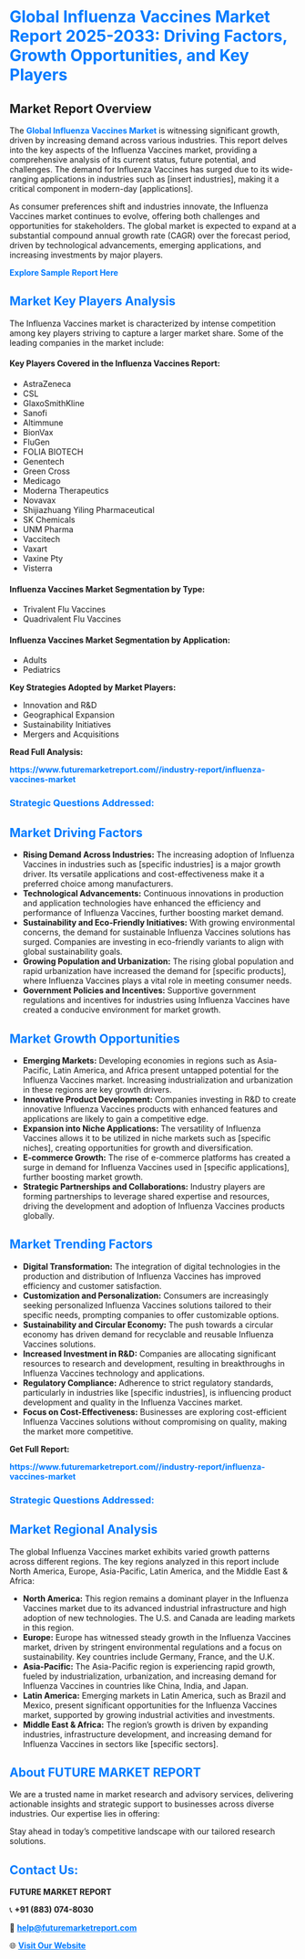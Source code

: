 <h1 style="color: #007BFF;">Global Influenza Vaccines Market Report 2025-2033: Driving Factors, Growth Opportunities, and Key Players</h1>

<section id="overview">
<h2>Market Report Overview</h2>
<p>The <a href="https://www.futuremarketreport.com//industry-report/influenza-vaccines-market" style="color: #007BFF; text-decoration: none;"><strong>Global Influenza Vaccines Market</strong></a> is witnessing significant growth, driven by increasing demand across various industries. This report delves into the key aspects of the Influenza Vaccines market, providing a comprehensive analysis of its current status, future potential, and challenges. The demand for Influenza Vaccines has surged due to its wide-ranging applications in industries such as [insert industries], making it a critical component in modern-day [applications].</p>
<p>As consumer preferences shift and industries innovate, the Influenza Vaccines market continues to evolve, offering both challenges and opportunities for stakeholders. The global market is expected to expand at a substantial compound annual growth rate (CAGR) over the forecast period, driven by technological advancements, emerging applications, and increasing investments by major players.</p>
</section>

<section id="overview">
<p><a href="https://www.futuremarketreport.com//request-sample/reportId=47458" style="color: #007BFF; text-decoration: none;"><strong>Explore Sample Report Here</strong></a></p>
</section>

<section id="key-players">
<h2 style="color: #007BFF;">Market Key Players Analysis</h2>
<p>The Influenza Vaccines market is characterized by intense competition among key players striving to capture a larger market share. Some of the leading companies in the market include:</p>
<h4>Key Players Covered in the Influenza Vaccines Report:</h4>
<ul><li>AstraZeneca</li><li>CSL</li><li>GlaxoSmithKline</li><li>Sanofi</li><li>Altimmune</li><li>BionVax</li><li>FluGen</li><li>FOLIA BIOTECH</li><li>Genentech</li><li>Green Cross</li><li>Medicago</li><li>Moderna Therapeutics</li><li>Novavax</li><li>Shijiazhuang Yiling Pharmaceutical</li><li>SK Chemicals</li><li>UNM Pharma</li><li>Vaccitech</li><li>Vaxart</li><li>Vaxine Pty</li><li>Visterra</li></ul>
<h4>Influenza Vaccines Market Segmentation by Type:</h4>
<ul><li>Trivalent Flu Vaccines</li><li>Quadrivalent Flu Vaccines</li></ul>

<h4>Influenza Vaccines Market Segmentation by Application:</h4>
<ul><li>Adults</li><li>Pediatrics</li></ul>
<p><strong>Key Strategies Adopted by Market Players:</strong></p>
<ul>
<li>Innovation and R&D</li>
<li>Geographical Expansion</li>
<li>Sustainability Initiatives</li>
<li>Mergers and Acquisitions</li>
</ul>
</section>

<section>
<p><strong>Read Full Analysis: </strong></p><a href="https://www.futuremarketreport.com//industry-report/influenza-vaccines-market" style="color: #007BFF; text-decoration: none;"><strong>https://www.futuremarketreport.com//industry-report/influenza-vaccines-market</strong></a>
<h3 style="color: #007BFF;">Strategic Questions Addressed:</h3>
</section>

<section id="driving-factors">
<h2 style="color: #007BFF;">Market Driving Factors</h2>
<ul>
<li><strong>Rising Demand Across Industries:</strong> The increasing adoption of Influenza Vaccines in industries such as [specific industries] is a major growth driver. Its versatile applications and cost-effectiveness make it a preferred choice among manufacturers.</li>
<li><strong>Technological Advancements:</strong> Continuous innovations in production and application technologies have enhanced the efficiency and performance of Influenza Vaccines, further boosting market demand.</li>
<li><strong>Sustainability and Eco-Friendly Initiatives:</strong> With growing environmental concerns, the demand for sustainable Influenza Vaccines solutions has surged. Companies are investing in eco-friendly variants to align with global sustainability goals.</li>
<li><strong>Growing Population and Urbanization:</strong> The rising global population and rapid urbanization have increased the demand for [specific products], where Influenza Vaccines plays a vital role in meeting consumer needs.</li>
<li><strong>Government Policies and Incentives:</strong> Supportive government regulations and incentives for industries using Influenza Vaccines have created a conducive environment for market growth.</li>
</ul>
</section>

<section id="growth-opportunities">
<h2 style="color: #007BFF;">Market Growth Opportunities</h2>
<ul>
<li><strong>Emerging Markets:</strong> Developing economies in regions such as Asia-Pacific, Latin America, and Africa present untapped potential for the Influenza Vaccines market. Increasing industrialization and urbanization in these regions are key growth drivers.</li>
<li><strong>Innovative Product Development:</strong> Companies investing in R&D to create innovative Influenza Vaccines products with enhanced features and applications are likely to gain a competitive edge.</li>
<li><strong>Expansion into Niche Applications:</strong> The versatility of Influenza Vaccines allows it to be utilized in niche markets such as [specific niches], creating opportunities for growth and diversification.</li>
<li><strong>E-commerce Growth:</strong> The rise of e-commerce platforms has created a surge in demand for Influenza Vaccines used in [specific applications], further boosting market growth.</li>
<li><strong>Strategic Partnerships and Collaborations:</strong> Industry players are forming partnerships to leverage shared expertise and resources, driving the development and adoption of Influenza Vaccines products globally.</li>
</ul>
</section>

<section id="trending-factors">
<h2 style="color: #007BFF;">Market Trending Factors</h2>
<ul>
<li><strong>Digital Transformation:</strong> The integration of digital technologies in the production and distribution of Influenza Vaccines has improved efficiency and customer satisfaction.</li>
<li><strong>Customization and Personalization:</strong> Consumers are increasingly seeking personalized Influenza Vaccines solutions tailored to their specific needs, prompting companies to offer customizable options.</li>
<li><strong>Sustainability and Circular Economy:</strong> The push towards a circular economy has driven demand for recyclable and reusable Influenza Vaccines solutions.</li>
<li><strong>Increased Investment in R&D:</strong> Companies are allocating significant resources to research and development, resulting in breakthroughs in Influenza Vaccines technology and applications.</li>
<li><strong>Regulatory Compliance:</strong> Adherence to strict regulatory standards, particularly in industries like [specific industries], is influencing product development and quality in the Influenza Vaccines market.</li>
<li><strong>Focus on Cost-Effectiveness:</strong> Businesses are exploring cost-efficient Influenza Vaccines solutions without compromising on quality, making the market more competitive.</li>
</ul>
</section>

<section>
<p><strong>Get Full Report: </strong></p><a href="https://www.futuremarketreport.com//industry-report/influenza-vaccines-market" style="color: #007BFF; text-decoration: none;"><strong>https://www.futuremarketreport.com//industry-report/influenza-vaccines-market</strong></a>
<h3 style="color: #007BFF;">Strategic Questions Addressed:</h3>
</section>


<section id="regional-analysis">
<h2 style="color: #007BFF;">Market Regional Analysis</h2>
<p>The global Influenza Vaccines market exhibits varied growth patterns across different regions. The key regions analyzed in this report include North America, Europe, Asia-Pacific, Latin America, and the Middle East & Africa:</p>
<ul>
<li><strong>North America:</strong> This region remains a dominant player in the Influenza Vaccines market due to its advanced industrial infrastructure and high adoption of new technologies. The U.S. and Canada are leading markets in this region.</li>
<li><strong>Europe:</strong> Europe has witnessed steady growth in the Influenza Vaccines market, driven by stringent environmental regulations and a focus on sustainability. Key countries include Germany, France, and the U.K.</li>
<li><strong>Asia-Pacific:</strong> The Asia-Pacific region is experiencing rapid growth, fueled by industrialization, urbanization, and increasing demand for Influenza Vaccines in countries like China, India, and Japan.</li>
<li><strong>Latin America:</strong> Emerging markets in Latin America, such as Brazil and Mexico, present significant opportunities for the Influenza Vaccines market, supported by growing industrial activities and investments.</li>
<li><strong>Middle East & Africa:</strong> The region’s growth is driven by expanding industries, infrastructure development, and increasing demand for Influenza Vaccines in sectors like [specific sectors].</li>
</ul>
</section>

<footer>
<h2 style="color: #007BFF;">About FUTURE MARKET REPORT</h2>
<p>We are a trusted name in market research and advisory services, delivering actionable insights and strategic support to businesses across diverse industries. Our expertise lies in offering:</p>

<p>Stay ahead in today’s competitive landscape with our tailored research solutions.</p>

<h2 style="color: #007BFF;">Contact Us:</h2>
<p><strong>FUTURE MARKET REPORT</strong></p>
<p>📞 <strong>+91 (883) 074-8030</strong></p>
<p>📧 <strong><a href="mailto:help@futuremarketreport.com" style="color: #007BFF;">help@futuremarketreport.com</a></strong></p>
<p>🌐 <strong><a href="https://www.futuremarketreport.com/" style="color: #007BFF;">Visit Our Website</a></strong></p>
</footer>
